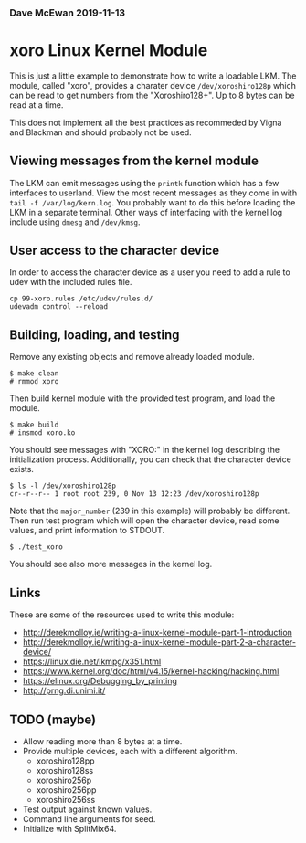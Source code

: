 
### Dave McEwan 2019-11-13

# xoro Linux Kernel Module

This is just a little example to demonstrate how to write a loadable LKM.
The module, called "xoro", provides a charater device `/dev/xoroshiro128p`
which can be read to get numbers from the "Xoroshiro128+".
Up to 8 bytes can be read at a time.

This does not implement all the best practices as recommeded by Vigna and
Blackman and should probably not be used.


## Viewing messages from the kernel module

The LKM can emit messages using the `printk` function which has a few
interfaces to userland.
View the most recent messages as they come in with `tail -f /var/log/kern.log`.
You probably want to do this before loading the LKM in a separate terminal.
Other ways of interfacing with the kernel log include using `dmesg` and
`/dev/kmsg`.


## User access to the character device

In order to access the character device as a user you need to add a rule to
udev with the included rules file.

    cp 99-xoro.rules /etc/udev/rules.d/
    udevadm control --reload


## Building, loading, and testing

Remove any existing objects and remove already loaded module.

    $ make clean
    # rmmod xoro

Then build kernel module with the provided test program, and load the module.

    $ make build
    # insmod xoro.ko

You should see messages with "XORO:" in the kernel log describing the
initialization process.
Additionally, you can check that the character device exists.

    $ ls -l /dev/xoroshiro128p
    cr--r--r-- 1 root root 239, 0 Nov 13 12:23 /dev/xoroshiro128p

Note that the `major_number` (239 in this example) will probably be different.
Then run test program which will open the character device, read some values,
and print information to STDOUT.

    $ ./test_xoro

You should see also more messages in the kernel log.


## Links

These are some of the resources used to write this module:

- <http://derekmolloy.ie/writing-a-linux-kernel-module-part-1-introduction>
- <http://derekmolloy.ie/writing-a-linux-kernel-module-part-2-a-character-device/>
- <https://linux.die.net/lkmpg/x351.html>
- <https://www.kernel.org/doc/html/v4.15/kernel-hacking/hacking.html>
- <https://elinux.org/Debugging_by_printing>
- <http://prng.di.unimi.it/>


## TODO (maybe)

- Allow reading more than 8 bytes at a time.
- Provide multiple devices, each with a different algorithm.
  - xoroshiro128pp
  - xoroshiro128ss
  - xoroshiro256p
  - xoroshiro256pp
  - xoroshiro256ss
- Test output against known values.
- Command line arguments for seed.
- Initialize with SplitMix64.

